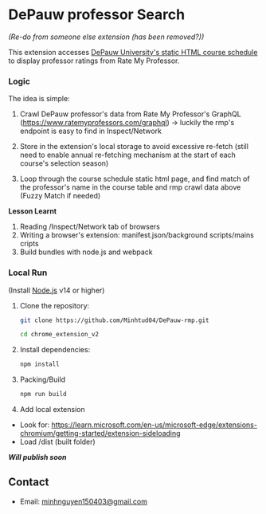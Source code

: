 # DePauw professor Search 
*(Re-do from someone else extension (has been removed?))*

This extension accesses [DePauw University's static HTML course schedule](https://my.depauw.edu/e/reg/soc-view/results.asp) to display professor ratings from Rate My Professor.

### Logic
The idea is simple:
1. Crawl DePauw professor's data from Rate My Professor's GraphQL (https://www.ratemyprofessors.com/graphql) -> luckily the rmp's endpoint is easy to find in Inspect/Network

2. Store in the extension's local storage to avoid excessive re-fetch (still need to enable annual re-fetching mechanism at the start of each course's selection season)

3. Loop through the course schedule static html page, and find match of the professor's name in the course table and rmp crawl data above (Fuzzy Match if needed)


**Lesson Learnt**
1. Reading /Inspect/Network tab of browsers
2. Writing a browser's extension: manifest.json/background scripts/mains cripts
3. Build bundles with node.js and webpack


### Local Run
(Install [Node.js](https://nodejs.org/) v14 or higher)
1. Clone the repository:
   ```bash
   git clone https://github.com/Minhtud04/DePauw-rmp.git
   
   cd chrome_extension_v2
   ```
2. Install dependencies:
   ```bash
   npm install
   ```

3. Packing/Build
   ```bash
   npm run build
   ```
   
4. Add local extension
- Look for: https://learn.microsoft.com/en-us/microsoft-edge/extensions-chromium/getting-started/extension-sideloading
- Load  /dist (built folder)

***Will publish soon***


## Contact
- Email: minhnguyen150403@gmail.com


